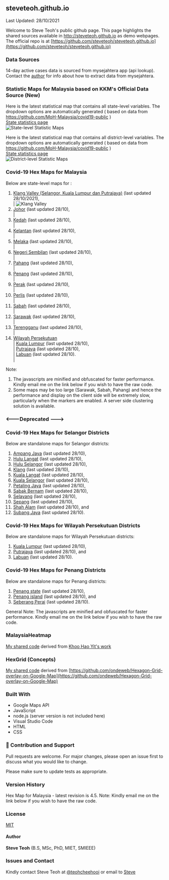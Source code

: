 ﻿## steveteoh.github.io
Last Updated: 28/10/2021

Welcome to Steve Teoh's public github page. This page highlights the shared sources available in http://steveteoh.github.io as demo webpages.
The official repo is at [https://github.com/steveteoh/steveteoh.github.io](https://github.com/steveteoh/steveteoh.github.io)

### Data Sources
14-day active cases data is sourced from mysejahtera app (api lookup). Contact the [author](mailto:chteoh@1utar.my?subject=Mysejahtera "Mysejahtera") for info about how to extract data from mysejahtera.

### Statistic Maps for Malaysia based on KKM's Official Data Source (New)
Here is the latest statistical map that contains all state-level variables. The dropdown options are automatically generated ( based on data from https://github.com/MoH-Malaysia/covid19-public )  
[State statistics page](https://steveteoh.github.io/Statistics/)    
![State-level Statistic Maps](https://steveteoh.github.io/img/statistics.png)

Here is the latest statistical map that contains all district-level variables. The dropdown options are automatically generated ( based on data from https://github.com/MoH-Malaysia/covid19-public )  
[State statistics page](https://steveteoh.github.io/Statistics/main2.html)    
![District-level Statistic Maps](https://steveteoh.github.io/img/statistics2.png) 

### Covid-19 Hex Maps for Malaysia
Below are state-level maps for : <br>
1. [Klang Valley (Selangor, Kuala Lumpur dan Putrajaya)](http://steveteoh.github.io/KlangValley/) (last updated 28/10/2021), <br> |  ![Klang Valley](https://steveteoh.github.io/img/klangvalley.jpg)
2. [Johor](http://steveteoh.github.io/Johor/) (last updated 28/10), <br>        |
3. [Kedah](https://steveteoh.github.io/Kedah/) (last updated 28/10), <br>  |
4. [Kelantan](https://steveteoh.github.io/Kelantan/) (last updated 28/10), <br>  |
5. [Melaka](http://steveteoh.github.io/Melaka/) (last updated 28/10), <br>  |
6. [Negeri Sembilan](http://steveteoh.github.io/NegeriSembilan/) (last updated 28/10), <br>  |
7. [Pahang](https://steveteoh.github.io/Pahang/) (last updated 28/10), <br>  |
8. [Penang](http://steveteoh.github.io/Penang/) (last updated 28/10), <br>  |
9. [Perak](https://steveteoh.github.io/Perak/) (last updated 28/10), <br>  |
10. [Perlis](https://steveteoh.github.io/Perlis/) (last updated 28/10), <br>  |
11. [Sabah](http://steveteoh.github.io/Sabah/) (last updated 28/10), <br>  |
12. [Sarawak](http://steveteoh.github.io/Sarawak/) (last updated 28/10), <br>  |
13. [Terengganu](https://steveteoh.github.io/Terengganu/) (last updated 28/10), <br>  |
14. [Wilayah Persekutuan](http://steveteoh.github.io/Wilayah/) <br>  |
    [Kuala Lumpur](http://steveteoh.github.io/KualaLumpur/) (last updated 28/10), <br>  |
    [Putrajaya](http://steveteoh.github.io/Putrajaya/) (last updated 28/10), <br>  |
    [Labuan](http://steveteoh.github.io/Labuan/) (last updated 28/10).<br>  |
 
Note: 
1. The javascripts are minified and obfuscated for faster performance. Kindly email me on the link below if you wish to have the raw code. 
2. Some maps may be too large (Sarawak, Sabah, Pahang) and hence the performance and display on the client side will be extremely slow, particularly when the markers are enabled. 
   A server side clustering solution is available.

### <---Deprecated --->
### Covid-19 Hex Maps for Selangor Districts
Below are standalone maps for Selangor districts: <br>
1. [Ampang Jaya](http://steveteoh.github.io/Selangor/AmpangJaya/) (last updated 28/10), <br>
2. [Hulu Langat](http://steveteoh.github.io/Selangor/HuluLangat/) (last updated 28/10), <br>
3. [Hulu Selangor](http://steveteoh.github.io/Selangor/HuluSelangor/) (last updated 28/10), <br>
4. [Klang](http://steveteoh.github.io/Selangor/Klang/) (last updated 28/10), <br>
5. [Kuala Langat](http://steveteoh.github.io/Selangor/KualaLangat/) (last updated 28/10), <br>
6. [Kuala Selangor](http://steveteoh.github.io/Selangor/KualaSelangor/) (last updated 28/10), <br>
7. [Petaling Jaya](http://steveteoh.github.io/Selangor/PetalingJaya/) (last updated 28/10), <br>
8. [Sabak Bernam](http://steveteoh.github.io/Selangor/SabakBernam) (last updated 28/10), <br>
9. [Selayang](http://steveteoh.github.io/Selangor/Selayang/) (last updated 28/10), <br>
10. [Sepang](http://steveteoh.github.io/Selangor/Sepang/) (last updated 28/10), <br>
11. [Shah Alam](http://steveteoh.github.io/Selangor/ShahAlam/) (last updated 28/10), and  <br>
12. [Subang Jaya](http://steveteoh.github.io/Selangor/SubangJaya/) (last updated 28/10).<br>

### Covid-19 Hex Maps for Wilayah Persekutuan Districts
Below are standalone maps for Wilayah Persekutuan districts: <br>
1. [Kuala Lumpur](http://steveteoh.github.io/KualaLumpur) (last updated 28/10),<br>
2. [Putrajaya](http://steveteoh.github.io/Putrajaya) (last updated 28/10), and<br>
3. [Labuan](http://steveteoh.github.io/Labuan) (last updated 28/10).<br>

### Covid-19 Hex Maps for Penang Districts
Below are standalone maps for Penang districts: <br>
1. [Penang state](http://steveteoh.github.io/Penang/index.html) (last updated 28/10),  <br>
2. [Penang island](http://steveteoh.github.io/Penang/island.html) (last updated 28/10), and  <br>
3. [Seberang Perai](http://steveteoh.github.io/Penang/perai.html) (last updated 28/10). <br>

General Note: The javascripts are minified and obfuscated for faster performance. Kindly email me on the link below if you wish to have the raw code. 

### MalaysiaHeatmap
[My shared code](http://steveteoh.github.io/MalaysiaHeatMap) derived from [Khoo Hao Yit's work](https://github.com/KhooHaoYit/KhooHaoYit.github.io/tree/main/Covid19%20Malaysia%20Heatmap)

### HexGrid (Concepts)
[My shared code](http://steveteoh.github.io/HexGrid) derived from [https://github.com/ondeweb/Hexagon-Grid-overlay-on-Google-Map](https://github.com/ondeweb/Hexagon-Grid-overlay-on-Google-Map) 

### Built With

- Google Maps API
- JavaScript
- node.js (server version is not included here)
- Visual Studio Code
- HTML
- CSS

### 🤝 Contribution and Support
Pull requests are welcome. For major changes, please open an issue first to discuss what you would like to change.

Please make sure to update tests as appropriate.

### Version History
Hex Map for Malaysia - latest revision is 4.5.
Note: Kindly email me on the link below if you wish to have the raw code. 

### License
[MIT](https://steveteoh.github.io/LICENSE)

#### Author
**Steve Teoh** (B.S, MSc, PhD, MIET, SMIEEE)

### Issues and Contact
Kindly contact Steve Teoh at [@teohcheehooi](https://twitter.com/teohcheehooi) or email to [Steve](mailto:chteoh@1utar.my?subject=Map "Map")
